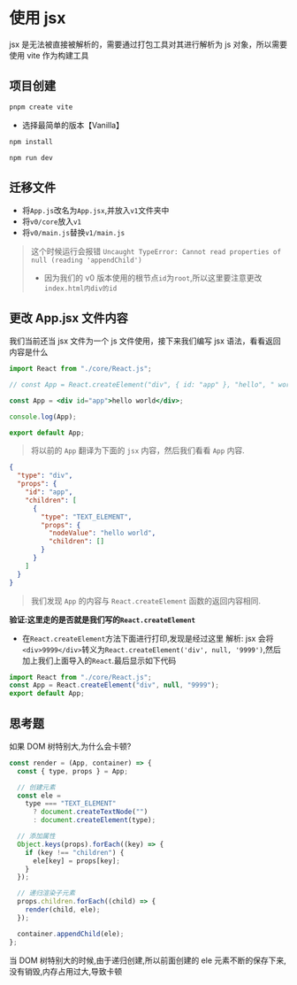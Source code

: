 # 使用 jsx

jsx 是无法被直接被解析的，需要通过打包工具对其进行解析为 js 对象，所以需要使用 vite 作为构建工具

## 项目创建

```bash
pnpm create vite
```

- 选择最简单的版本【Vanilla】

```bash
npm install
```

```bash
npm run dev
```

## 迁移文件

- 将`App.js`改名为`App.jsx`,并放入`v1`文件夹中
- 将`v0/core`放入`v1`
- 将`v0/main.js`替换`v1/main.js`

> 这个时候运行会报错 `Uncaught TypeError: Cannot read properties of null (reading 'appendChild')`
>
> - 因为我们的 v0 版本使用的根节点`id`为`root`,所以这里要注意更改`index.html内div的id`

## 更改 App.jsx 文件内容

我们当前还当 jsx 文件为一个 js 文件使用，接下来我们编写 jsx 语法，看看返回内容是什么

```jsx
import React from "./core/React.js";

// const App = React.createElement("div", { id: "app" }, "hello", " world");

const App = <div id="app">hello world</div>;

console.log(App);

export default App;
```

> 将以前的 `App` 翻译为下面的 `jsx` 内容，然后我们看看 `App` 内容.

```json
{
  "type": "div",
  "props": {
    "id": "app",
    "children": [
      {
        "type": "TEXT_ELEMENT",
        "props": {
          "nodeValue": "hello world",
          "children": []
        }
      }
    ]
  }
}
```

> 我们发现 `App` 的内容与 `React.createElement` 函数的返回内容相同.

**验证:这里走的是否就是我们写的`React.createElement`**

- 在`React.createElement`方法下面进行打印,发现是经过这里
  解析: jsx 会将`<div>9999</div>`转义为`React.createElement('div', null, '9999')`,然后加上我们上面导入的`React`.最后显示如下代码

```js
import React from "./core/React.js";
const App = React.createElement("div", null, "9999");
export default App;
```

## 思考题

如果 DOM 树特别大,为什么会卡顿?

```js
const render = (App, container) => {
  const { type, props } = App;

  // 创建元素
  const ele =
    type === "TEXT_ELEMENT"
      ? document.createTextNode("")
      : document.createElement(type);

  // 添加属性
  Object.keys(props).forEach((key) => {
    if (key !== "children") {
      ele[key] = props[key];
    }
  });

  // 递归渲染子元素
  props.children.forEach((child) => {
    render(child, ele);
  });

  container.appendChild(ele);
};
```

当 DOM 树特别大的时候,由于递归创建,所以前面创建的 ele 元素不断的保存下来,没有销毁,内存占用过大,导致卡顿
